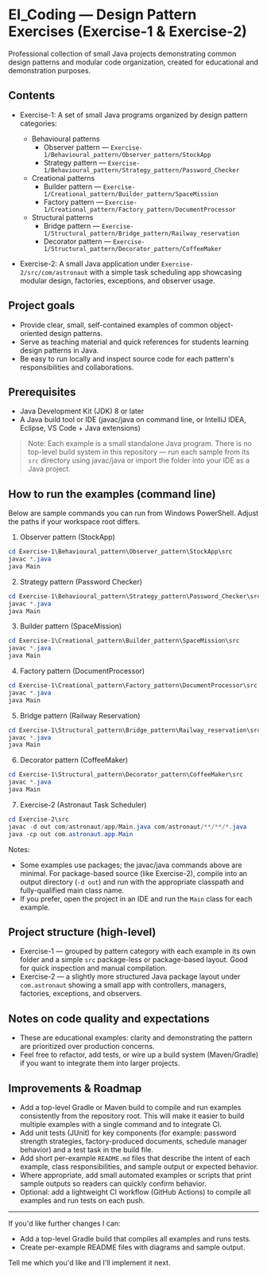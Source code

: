 # EI_Coding — Design Pattern Exercises (Exercise-1 & Exercise-2)

Professional collection of small Java projects demonstrating common design patterns and modular code organization, created for educational and demonstration purposes.

## Contents

- Exercise-1: A set of small Java programs organized by design pattern categories:
  - Behavioural patterns
    - Observer pattern — `Exercise-1/Behavioural_pattern/Observer_pattern/StockApp`
    - Strategy pattern — `Exercise-1/Behavioural_pattern/Strategy_pattern/Password_Checker`
  - Creational patterns
    - Builder pattern — `Exercise-1/Creational_pattern/Builder_pattern/SpaceMission`
    - Factory pattern — `Exercise-1/Creational_pattern/Factory_pattern/DocumentProcessor`
  - Structural patterns
    - Bridge pattern — `Exercise-1/Structural_pattern/Bridge_pattern/Railway_reservation`
    - Decorator pattern — `Exercise-1/Structural_pattern/Decorator_pattern/CoffeeMaker`

- Exercise-2: A small Java application under `Exercise-2/src/com/astronaut` with a simple task scheduling app showcasing modular design, factories, exceptions, and observer usage.

## Project goals

- Provide clear, small, self-contained examples of common object-oriented design patterns.
- Serve as teaching material and quick references for students learning design patterns in Java.
- Be easy to run locally and inspect source code for each pattern's responsibilities and collaborations.

## Prerequisites

- Java Development Kit (JDK) 8 or later
- A Java build tool or IDE (javac/java on command line, or IntelliJ IDEA, Eclipse, VS Code + Java extensions)

> Note: Each example is a small standalone Java program. There is no top-level build system in this repository — run each sample from its `src` directory using javac/java or import the folder into your IDE as a Java project.

## How to run the examples (command line)

Below are sample commands you can run from Windows PowerShell. Adjust the paths if your workspace root differs.

1) Observer pattern (StockApp)

```powershell
cd Exercise-1\Behavioural_pattern\Observer_pattern\StockApp\src
javac *.java
java Main
```

2) Strategy pattern (Password Checker)

```powershell
cd Exercise-1\Behavioural_pattern\Strategy_pattern\Password_Checker\src
javac *.java
java Main
```

3) Builder pattern (SpaceMission)

```powershell
cd Exercise-1\Creational_pattern\Builder_pattern\SpaceMission\src
javac *.java
java Main
```

4) Factory pattern (DocumentProcessor)

```powershell
cd Exercise-1\Creational_pattern\Factory_pattern\DocumentProcessor\src
javac *.java
java Main
```

5) Bridge pattern (Railway Reservation)

```powershell
cd Exercise-1\Structural_pattern\Bridge_pattern\Railway_reservation\src
javac *.java
java Main
```

6) Decorator pattern (CoffeeMaker)

```powershell
cd Exercise-1\Structural_pattern\Decorator_pattern\CoffeeMaker\src
javac *.java
java Main
```

7) Exercise-2 (Astronaut Task Scheduler)

```powershell
cd Exercise-2\src
javac -d out com/astronaut/app/Main.java com/astronaut/**/**/*.java
java -cp out com.astronaut.app.Main
```

Notes:
- Some examples use packages; the javac/java commands above are minimal. For package-based source (like Exercise-2), compile into an output directory (`-d out`) and run with the appropriate classpath and fully-qualified main class name.
- If you prefer, open the project in an IDE and run the `Main` class for each example.

## Project structure (high-level)

- Exercise-1 — grouped by pattern category with each example in its own folder and a simple `src` package-less or package-based layout. Good for quick inspection and manual compilation.
- Exercise-2 — a slightly more structured Java package layout under `com.astronaut` showing a small app with controllers, managers, factories, exceptions, and observers.

## Notes on code quality and expectations

- These are educational examples: clarity and demonstrating the pattern are prioritized over production concerns.
- Feel free to refactor, add tests, or wire up a build system (Maven/Gradle) if you want to integrate them into larger projects.

## Improvements & Roadmap

- Add a top-level Gradle or Maven build to compile and run examples consistently from the repository root. This will make it easier to build multiple examples with a single command and to integrate CI.
- Add unit tests (JUnit) for key components (for example: password strength strategies, factory-produced documents, schedule manager behavior) and a test task in the build file.
- Add short per-example `README.md` files that describe the intent of each example, class responsibilities, and sample output or expected behavior.
- Where appropriate, add small automated examples or scripts that print sample outputs so readers can quickly confirm behavior.
- Optional: add a lightweight CI workflow (GitHub Actions) to compile all examples and run tests on each push.

---

If you'd like further changes I can:
- Add a top-level Gradle build that compiles all examples and runs tests.
- Create per-example README files with diagrams and sample output.

Tell me which you'd like and I'll implement it next.
